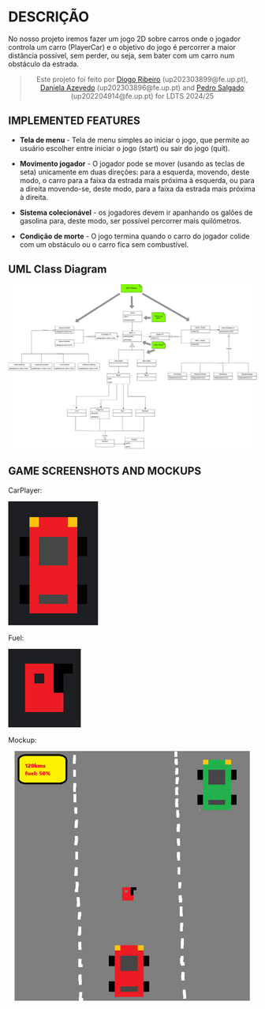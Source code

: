# DESCRIÇÃO

No nosso projeto iremos fazer um jogo 2D sobre carros onde o jogador controla um carro (PlayerCar) e o objetivo do jogo é percorrer a maior distância possível, sem perder, ou seja, sem bater com um carro num obstáculo da estrada.

><p align="center">
>Este projeto foi feito por <a href="https://github.com/diogo-ribeiro-05">Diogo Ribeiro</a> (up202303899@fe.up.pt), <a href="https://github.com/GokuCraftdbz">Daniela Azevedo</a> (up202303896@fe.up.pt) and <a href="https://github.com/Bergilio">Pedro Salgado</a> (up202204914@fe.up.pt) for LDTS 2024/25
></p>

## IMPLEMENTED FEATURES


- **Tela de menu** - Tela de menu simples ao iniciar o jogo, que permite ao usuário escolher entre iniciar o jogo (start) ou sair do jogo (quit).


- **Movimento jogador** - O jogador pode se mover (usando as teclas de seta) unicamente em duas direções: para a esquerda, movendo, deste modo, o carro para a faixa da estrada mais próxima à esquerda, ou para a direita  movendo-se, deste modo, para a faixa da estrada mais próxima à direita.


- **Sistema colecionável** - os jogadores devem ir apanhando os galões de gasolina para, deste modo, ser possível percorrer mais quilómetros.

- **Condição de morte** - O jogo termina quando o carro do jogador colide com um obstáculo ou o carro fica sem combustível.

## UML Class Diagram

![LDTS_Proj.drawio.png](src/main/resources/Images/LDTS_Proj.drawio.png)

## GAME SCREENSHOTS AND MOCKUPS

CarPlayer:

![gas.png](src/main/resources/Images/image2.png)


Fuel:

![gas.png](src/main/resources/Images/image.png)

Mockup:

![mockup.png](src/main/resources/Images/mockup.png)

